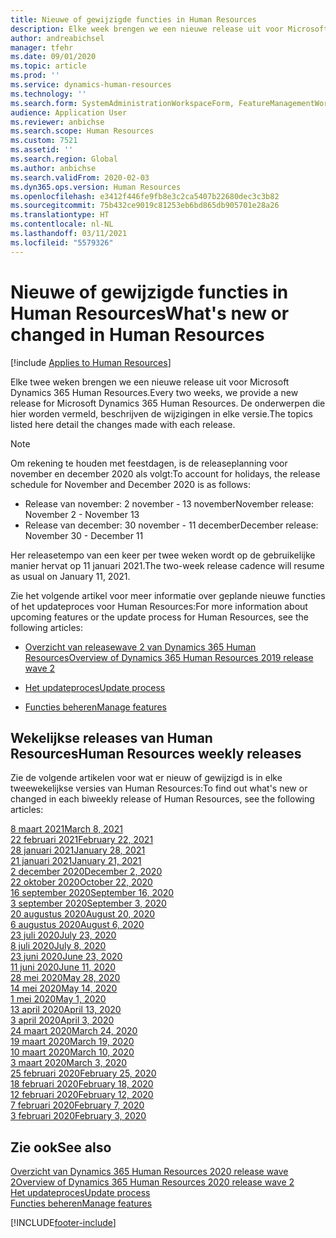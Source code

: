 ```yaml
---
title: Nieuwe of gewijzigde functies in Human Resources
description: Elke week brengen we een nieuwe release uit voor Microsoft Dynamics 365 Human Resources. De onderwerpen die hier worden vermeld, beschrijven de wijzigingen die elke week worden aangebracht.
author: andreabichsel
manager: tfehr
ms.date: 09/01/2020
ms.topic: article
ms.prod: ''
ms.service: dynamics-human-resources
ms.technology: ''
ms.search.form: SystemAdministrationWorkspaceForm, FeatureManagementWorkspace
audience: Application User
ms.reviewer: anbichse
ms.search.scope: Human Resources
ms.custom: 7521
ms.assetid: ''
ms.search.region: Global
ms.author: anbichse
ms.search.validFrom: 2020-02-03
ms.dyn365.ops.version: Human Resources
ms.openlocfilehash: e3412f446fe9fb8e3c2ca5407b22680dec3c3b82
ms.sourcegitcommit: 75b432ce9019c81253eb6bd865db905701e28a26
ms.translationtype: HT
ms.contentlocale: nl-NL
ms.lasthandoff: 03/11/2021
ms.locfileid: "5579326"
---
```

# <a name="whats-new-or-changed-in-human-resources"></a><span data-ttu-id="5189e-104">Nieuwe of gewijzigde functies in Human Resources</span><span class="sxs-lookup"><span data-stu-id="5189e-104">What's new or changed in Human Resources</span></span>

[!include [Applies to Human Resources](../includes/applies-to-hr.md)]

<span data-ttu-id="5189e-105">Elke twee weken brengen we een nieuwe release uit voor Microsoft Dynamics 365 Human Resources.</span><span class="sxs-lookup"><span data-stu-id="5189e-105">Every two weeks, we provide a new release for Microsoft Dynamics 365 Human Resources.</span></span> <span data-ttu-id="5189e-106">De onderwerpen die hier worden vermeld, beschrijven de wijzigingen in elke versie.</span><span class="sxs-lookup"><span data-stu-id="5189e-106">The topics listed here detail the changes made with each release.</span></span>

>[!NOTE]
><span data-ttu-id="5189e-107">Om rekening te houden met feestdagen, is de releaseplanning voor november en december 2020 als volgt:</span><span class="sxs-lookup"><span data-stu-id="5189e-107">To account for holidays, the release schedule for November and December 2020 is as follows:</span></span>
>
>- <span data-ttu-id="5189e-108">Release van november: 2 november - 13 november</span><span class="sxs-lookup"><span data-stu-id="5189e-108">November release: November 2 - November 13</span></span>
>- <span data-ttu-id="5189e-109">Release van december: 30 november - 11 december</span><span class="sxs-lookup"><span data-stu-id="5189e-109">December release: November 30 - December 11</span></span>
> 
><span data-ttu-id="5189e-110">Her releasetempo van een keer per twee weken wordt op de gebruikelijke manier hervat op 11 januari 2021.</span><span class="sxs-lookup"><span data-stu-id="5189e-110">The two-week release cadence will resume as usual on January 11, 2021.</span></span>

<span data-ttu-id="5189e-111">Zie het volgende artikel voor meer informatie over geplande nieuwe functies of het updateproces voor Human Resources:</span><span class="sxs-lookup"><span data-stu-id="5189e-111">For more information about upcoming features or the update process for Human Resources, see the following articles:</span></span> 

- [<span data-ttu-id="5189e-112">Overzicht van releasewave 2 van Dynamics 365 Human Resources</span><span class="sxs-lookup"><span data-stu-id="5189e-112">Overview of Dynamics 365 Human Resources 2019 release wave 2</span></span>](https://docs.microsoft.com/dynamics365-release-plan/2019wave2/dynamics365-human-resources/)

- [<span data-ttu-id="5189e-113">Het updateproces</span><span class="sxs-lookup"><span data-stu-id="5189e-113">Update process</span></span>](hr-admin-setup-update-process.md)

- [<span data-ttu-id="5189e-114">Functies beheren</span><span class="sxs-lookup"><span data-stu-id="5189e-114">Manage features</span></span>](hr-admin-manage-features.md)

## <a name="human-resources-weekly-releases"></a><span data-ttu-id="5189e-115">Wekelijkse releases van Human Resources</span><span class="sxs-lookup"><span data-stu-id="5189e-115">Human Resources weekly releases</span></span>

<span data-ttu-id="5189e-116">Zie de volgende artikelen voor wat er nieuw of gewijzigd is in elke tweewekelijkse versies van Human Resources:</span><span class="sxs-lookup"><span data-stu-id="5189e-116">To find out what's new or changed in each biweekly release of Human Resources, see the following articles:</span></span>

[<span data-ttu-id="5189e-117">8 maart 2021</span><span class="sxs-lookup"><span data-stu-id="5189e-117">March 8, 2021</span></span>](hr-whats-new-2021-03-08.md)</br>
[<span data-ttu-id="5189e-118">22 februari 2021</span><span class="sxs-lookup"><span data-stu-id="5189e-118">February 22, 2021</span></span>](hr-whats-new-2021-02-22.md)</br>
[<span data-ttu-id="5189e-119">28 januari 2021</span><span class="sxs-lookup"><span data-stu-id="5189e-119">January 28, 2021</span></span>](hr-whats-new-2021-01-28.md)</br>
[<span data-ttu-id="5189e-120">21 januari 2021</span><span class="sxs-lookup"><span data-stu-id="5189e-120">January 21, 2021</span></span>](hr-whats-new-2021-01-21.md)</br>
[<span data-ttu-id="5189e-121">2 december 2020</span><span class="sxs-lookup"><span data-stu-id="5189e-121">December 2, 2020</span></span>](hr-whats-new-2020-12-02.md)</br>
[<span data-ttu-id="5189e-122">22 oktober 2020</span><span class="sxs-lookup"><span data-stu-id="5189e-122">October 22, 2020</span></span>](hr-whats-new-2020-10-22.md)</br>
[<span data-ttu-id="5189e-123">16 september 2020</span><span class="sxs-lookup"><span data-stu-id="5189e-123">September 16, 2020</span></span>](hr-whats-new-2020-09-16.md)</br>
[<span data-ttu-id="5189e-124">3 september 2020</span><span class="sxs-lookup"><span data-stu-id="5189e-124">September 3, 2020</span></span>](hr-whats-new-2020-09-03.md)</br>
[<span data-ttu-id="5189e-125">20 augustus 2020</span><span class="sxs-lookup"><span data-stu-id="5189e-125">August 20, 2020</span></span>](hr-whats-new-2020-08-20.md)</br>
[<span data-ttu-id="5189e-126">6 augustus 2020</span><span class="sxs-lookup"><span data-stu-id="5189e-126">August 6, 2020</span></span>](hr-whats-new-2020-08-06.md)</br>
[<span data-ttu-id="5189e-127">23 juli 2020</span><span class="sxs-lookup"><span data-stu-id="5189e-127">July 23, 2020</span></span>](hr-whats-new-2020-07-23.md)</br>
[<span data-ttu-id="5189e-128">8 juli 2020</span><span class="sxs-lookup"><span data-stu-id="5189e-128">July 8, 2020</span></span>](hr-whats-new-2020-07-08.md)</br>
[<span data-ttu-id="5189e-129">23 juni 2020</span><span class="sxs-lookup"><span data-stu-id="5189e-129">June 23, 2020</span></span>](hr-whats-new-2020-06-23.md)</br>
[<span data-ttu-id="5189e-130">11 juni 2020</span><span class="sxs-lookup"><span data-stu-id="5189e-130">June 11, 2020</span></span>](hr-whats-new-2020-06-11.md)</br>
[<span data-ttu-id="5189e-131">28 mei 2020</span><span class="sxs-lookup"><span data-stu-id="5189e-131">May 28, 2020</span></span>](hr-whats-new-2020-05-28.md)</br>
[<span data-ttu-id="5189e-132">14 mei 2020</span><span class="sxs-lookup"><span data-stu-id="5189e-132">May 14, 2020</span></span>](hr-whats-new-2020-05-14.md)</br>
[<span data-ttu-id="5189e-133">1 mei 2020</span><span class="sxs-lookup"><span data-stu-id="5189e-133">May 1, 2020</span></span>](hr-whats-new-2020-05-01.md)</br>
[<span data-ttu-id="5189e-134">13 april 2020</span><span class="sxs-lookup"><span data-stu-id="5189e-134">April 13, 2020</span></span>](hr-whats-new-2020-04-13.md)</br>
[<span data-ttu-id="5189e-135">3 april 2020</span><span class="sxs-lookup"><span data-stu-id="5189e-135">April 3, 2020</span></span>](hr-whats-new-2020-04-03.md)</br>
[<span data-ttu-id="5189e-136">24 maart 2020</span><span class="sxs-lookup"><span data-stu-id="5189e-136">March 24, 2020</span></span>](hr-whats-new-2020-03-24.md)</br>
[<span data-ttu-id="5189e-137">19 maart 2020</span><span class="sxs-lookup"><span data-stu-id="5189e-137">March 19, 2020</span></span>](hr-whats-new-2020-03-19.md)</br>
[<span data-ttu-id="5189e-138">10 maart 2020</span><span class="sxs-lookup"><span data-stu-id="5189e-138">March 10, 2020</span></span>](hr-whats-new-2020-03-10.md)</br>
[<span data-ttu-id="5189e-139">3 maart 2020</span><span class="sxs-lookup"><span data-stu-id="5189e-139">March 3, 2020</span></span>](hr-whats-new-2020-03-03.md)</br>
[<span data-ttu-id="5189e-140">25 februari 2020</span><span class="sxs-lookup"><span data-stu-id="5189e-140">February 25, 2020</span></span>](hr-whats-new-2020-02-25.md)</br>
[<span data-ttu-id="5189e-141">18 februari 2020</span><span class="sxs-lookup"><span data-stu-id="5189e-141">February 18, 2020</span></span>](hr-whats-new-2020-02-18.md)</br>
[<span data-ttu-id="5189e-142">12 februari 2020</span><span class="sxs-lookup"><span data-stu-id="5189e-142">February 12, 2020</span></span>](hr-whats-new-2020-02-12.md)</br>
[<span data-ttu-id="5189e-143">7 februari 2020</span><span class="sxs-lookup"><span data-stu-id="5189e-143">February 7, 2020</span></span>](hr-whats-new-2020-02-07.md)</br>
[<span data-ttu-id="5189e-144">3 februari 2020</span><span class="sxs-lookup"><span data-stu-id="5189e-144">February 3, 2020</span></span>](hr-whats-new-2020-02-03.md)

## <a name="see-also"></a><span data-ttu-id="5189e-145">Zie ook</span><span class="sxs-lookup"><span data-stu-id="5189e-145">See also</span></span>

[<span data-ttu-id="5189e-146">Overzicht van Dynamics 365 Human Resources 2020 release wave 2</span><span class="sxs-lookup"><span data-stu-id="5189e-146">Overview of Dynamics 365 Human Resources 2020 release wave 2</span></span>](https://docs.microsoft.com/dynamics365-release-plan/2020wave2/human-resources/dynamics365-human-resources/)</br>
[<span data-ttu-id="5189e-147">Het updateproces</span><span class="sxs-lookup"><span data-stu-id="5189e-147">Update process</span></span>](hr-admin-setup-update-process.md)</br>
[<span data-ttu-id="5189e-148">Functies beheren</span><span class="sxs-lookup"><span data-stu-id="5189e-148">Manage features</span></span>](hr-admin-manage-features.md)


[!INCLUDE[footer-include](../includes/footer-banner.md)]
